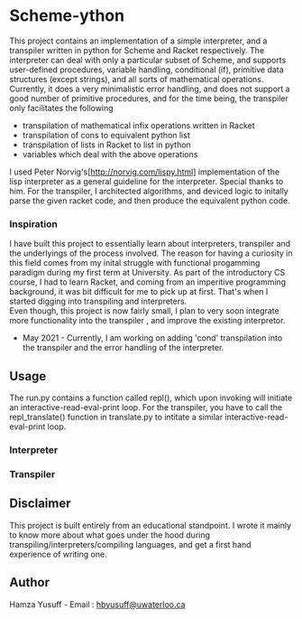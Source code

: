 # Scheme-ython

This project contains an implementation of a simple interpreter, and a transpiler written in python for Scheme and Racket respectively. The interpreter can deal with only a particular subset of Scheme, and supports user-defined procedures, variable handling, conditional (if), primitive data structures (except strings), and all sorts of mathematical operations. Currently, it does a very minimalistic error handling, and does not support a good number of primitive procedures, and for the time being, the transpiler only facilitates the following

- transpilation of mathematical infix operations written in Racket
- transpilation of cons to equivalent python list
- transpilation of lists in Racket to list in python
- variables which deal with the above operations

I used Peter Norvig's[http://norvig.com/lispy.html] implementation of the lisp interpreter as a general guideline for the interpreter. Special thanks to him.
For the transpiler, I architected algorithms, and deviced logic to initally parse the given racket code, and then produce the equivalent python code.

### Inspiration

I have built this project to essentially learn about interpreters, transpiler and the underlyings of the process involved. The reason for having a curiosity in this field comes from my inital struggle with functional progamming paradigm during my first term at University. As part of the introductory CS course, I had to learn Racket, and coming from an
imperitive programming background, it was bit difficult for me to pick up at first. That's when I started digging into transpiling and interpreters.  
Even though, this project is now fairly small, I plan to very soon integrate more functionality into the transpiler , and improve the existing interpretor.

- May 2021 - Currently, I am working on adding 'cond' transpilation into the transpiler and the error handling of the interpreter.

## Usage

The run.py contains a function called repl(), which upon invoking will initiate an interactive-read-eval-print loop. For the transpiler, you have to call the repl_translate()
function in translate.py to intitate a similar interactive-read-eval-print loop.

### Interpreter

### Transpiler

## Disclaimer

This project is built entirely from an educational standpoint. I wrote it mainly to know more about what goes under the hood during transpiling/interpreters/compiling languages, and get a first hand experience of writing one.

## Author

Hamza Yusuff - Email : hbyusuff@uwaterloo.ca

